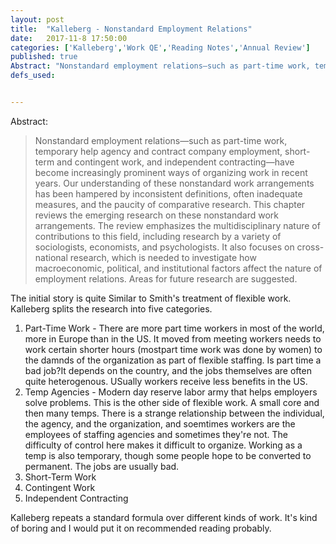 ```yaml
---
layout: post
title:  "Kalleberg - Nonstandard Employment Relations"
date:   2017-11-8 17:50:00
categories: ['Kalleberg','Work QE','Reading Notes','Annual Review']
published: true
Abstract: "Nonstandard employment relations—such as part-time work, temporary help agency and contract company employment, short-term and contingent work, and independent contracting—have become increasingly prominent ways of organizing work in recent years. Our understanding of these nonstandard work arrangements has been hampered by inconsistent definitions, often inadequate measures, and the paucity of comparative research. This chapter reviews the emerging research on these nonstandard work arrangements. The review emphasizes the multidisciplinary nature of contributions to this field, including research by a variety of sociologists, economists, and psychologists. It also focuses on cross-national research, which is needed to investigate how macroeconomic, political, and institutional factors affect the nature of employment relations. Areas for future research are suggested."
defs_used:


---
```


Abstract:
>Nonstandard employment relations—such as part-time work, temporary help agency and contract company employment, short-term and contingent work, and independent contracting—have become increasingly prominent ways of organizing work in recent years. Our understanding of these nonstandard work arrangements has been hampered by inconsistent definitions, often inadequate measures, and the paucity of comparative research. This chapter reviews the emerging research on these nonstandard work arrangements. The review emphasizes the multidisciplinary nature of contributions to this field, including research by a variety of sociologists, economists, and psychologists. It also focuses on cross-national research, which is needed to investigate how macroeconomic, political, and institutional factors affect the nature of employment relations. Areas for future research are suggested.

The initial story is quite Similar to Smith's treatment of flexible work. Kalleberg splits the research into five categories.
1. Part-Time Work - There are more part time workers in most of the world, more in Europe than in the US. It moved from meeting workers needs to work certain shorter hours (mostpart time work was done by women) to the damnds of the organization as part of flexible staffing. Is part time a bad job?It depends on the country, and the jobs themselves are often quite heterogenous. USually workers receive less benefits in the US.
2. Temp Agencies - Modern day reserve labor army that helps employers solve problems. This is the other side of flexible work. A small core and then many temps. There is a strange relationship between the individual, the agency, and the organization, and soemtimes workers are the employees of staffing agencies and sometimes they're not. The difficulty of control here makes it difficult to organize. Working as a temp is also temporary, though some people hope to be converted to permanent. The jobs are usually bad.
3. Short-Term Work
4. Contingent Work
5. Independent Contracting

Kalleberg repeats a standard formula over different kinds of work. It's kind of boring and I would put it on recommended reading probably.
